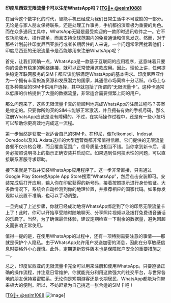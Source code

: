 **印度尼西亚无限流量卡可以注册WhatsApp吗？[[TG💪+ @esim1088](https://t.me/s/esim1088)]**

在当今这个数字化的时代，智能手机已经成为我们日常生活中不可或缺的一部分。无论是与家人朋友保持联系，还是处理工作事务，手机都扮演着极为重要的角色。而在众多通讯工具中，WhatsApp无疑是最受欢迎的一款即时通讯软件之一。它不仅功能强大、操作简单，而且支持全球范围内的免费通话和信息发送。然而，对于那些计划前往印度尼西亚旅行或者长期居住的人来说，一个问题常常困扰着他们：印度尼西亚的无限流量卡是否能够用来注册WhatsApp呢？

首先，让我们明确一点，WhatsApp是一款基于互联网的应用程序，这意味着只要你的设备有稳定的网络连接，就可以正常使用这款应用。因此，理论上讲，任何提供稳定互联网服务的SIM卡都应该能够满足WhatsApp的基本需求。印度尼西亚作为一个拥有丰富旅游资源和发展潜力的国家，其通信市场同样十分活跃。市场上存在多种类型的SIM卡供用户选择，其中就包括了所谓的“无限流量卡”。这种卡通常以低廉的价格提供了大量的数据流量，非常适合需要频繁上网的用户。

那么问题来了，这些无限流量卡真的能顺利地完成WhatsApp的注册过程吗？答案是肯定的。只要你所购买的SIM卡能够正常激活，并且拥有有效的手机号码，那么注册WhatsApp应该是没有障碍的。不过，在实际操作过程中，还是有一些小技巧可以帮助你更高效地完成这一流程。

第一步当然是获取一张适合自己的SIM卡。在印尼，像Telkomsel、Indosat Ooredoo以及XL Axiata这样的大型运营商都非常值得信赖。它们提供的无限流量套餐不仅价格合理，而且覆盖范围广，信号质量也相当不错。当你拿到新卡后，请务必按照说明书上的指示正确安装并启动它。如果遇到任何技术性的问题，可以直接联系客服寻求帮助。

接下来就是下载并安装WhatsApp应用程序了。这一步非常直接，只需通过Google Play Store或Apple App Store搜索“WhatsApp”，然后点击安装即可。安装完成后打开应用，输入你在印尼获得的新号码，接着按照提示进行身份验证。大多数情况下，系统会自动检测到你的地理位置，并推荐相应的国家代码。如果你发现默认设置不准确，也可以手动调整。

一旦完成了上述步骤，你就已经成功地将WhatsApp绑定到了你的印尼无限流量卡上了！此时，你可以开始享受随时随地聊天、分享照片视频以及拨打免费语音通话的乐趣了。当然，为了确保最佳体验，建议定期检查一下剩余的数据量，避免因超支而影响正常使用。

值得一提的是，在使用WhatsApp的过程中，还有一项特别需要注意的事情——那就是保护个人隐私。由于WhatsApp允许用户发送加密的消息，因此在分享敏感信息时要格外小心谨慎。此外，定期更新软件版本也是保障账户安全的重要措施之一。

总之，印度尼西亚的无限流量卡完全可以用来注册和使用WhatsApp。只要遵循正确的操作流程，并注意日常维护，你就能充分利用这款强大的社交平台，与世界各地的朋友保持紧密联系。无论你是短期游客还是长期居民，WhatsApp都能为你带来极大的便利。所以，不妨赶紧为自己挑选一张合适的SIM卡吧！

[[TG💪+ @esim1088](https://t.me/s/esim1088) ![Image](https://i.postimg.cc/4NQfJmqS/Snipaste-2025-05-13-00-14-12.png)]